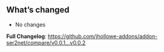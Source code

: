 ## What’s changed

* No changes

**Full Changelog**: https://github.com/jhollowe-addons/addon-ser2net/compare/v0.0.1...v0.0.2